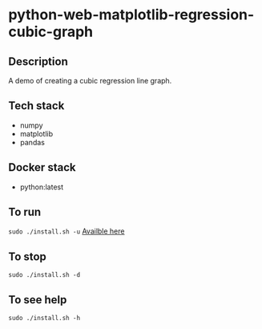 # python-web-matplotlib-regression-cubic-graph

## Description
A demo of creating a cubic regression line graph.

## Tech stack
- numpy
- matplotlib
- pandas

## Docker stack
- python:latest

## To run
`sudo ./install.sh -u`
[Availble here](http://localhost)

## To stop
`sudo ./install.sh -d`

## To see help
`sudo ./install.sh -h`

